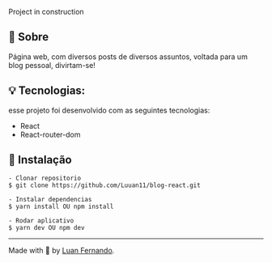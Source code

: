 Project in construction 

## 💬 Sobre
Página web, com diversos posts de diversos assuntos, voltada para um blog pessoal, divirtam-se!

## 💡 Tecnologias:

esse projeto foi desenvolvido com as seguintes tecnologias:
- React 
- React-router-dom

## 📜 Instalação

    - Clonar repositorio 
    $ git clone https://github.com/Luuan11/blog-react.git 

    - Instalar dependencias
    $ yarn install OU npm install

    - Rodar aplicativo
    $ yarn dev OU npm dev

---
Made with 💜 by [Luan Fernando](https://www.linkedin.com/in/luan-fernando/).
